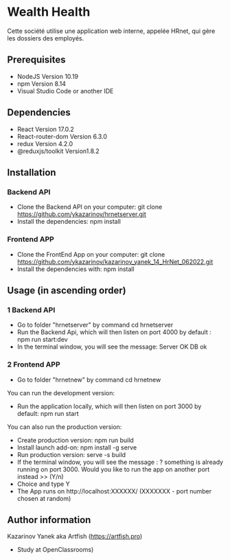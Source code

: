 # Wealth Health

Cette société utilise une application web interne, appelée HRnet, qui gère les dossiers des employés.

## Prerequisites

-   NodeJS Version 10.19
-   npm Version 8.14
-   Visual Studio Code or another IDE

## Dependencies

-   React Version 17.0.2
-   React-router-dom Version 6.3.0
-   redux Version 4.2.0
-   @reduxjs/toolkit Version1.8.2

## Installation

### Backend API

-   Clone the Backend API on your computer: git clone https://github.com/ykazarinov/hrnetserver.git
-   Install the dependencies: npm install


### Frontend APP

-   Clone the FrontEnd App on your computer: git clone https://github.com/ykazarinov/kazarinov_yanek_14_HrNet_062022.git
-   Install the dependencies with: npm install

## Usage (in ascending order)

### 1 Backend API

-   Go to folder "hrnetserver" by command cd hrnetserver
-   Run the Backend Api, which will then listen on port 4000 by default : npm run start:dev
-   In the terminal window, you will see the message: Server OK DB ok

### 2 Frontend APP

-   Go to folder "hrnetnew" by command cd hrnetnew

You can run the development version:
-   Run the application locally, which will then listen on port 3000 by default: npm run start

You can also run the production version:
-   Create production version: npm run build
-   Install launch add-on: npm install -g serve
-   Run production version: serve -s build
-   If the terminal window, you will see the message : ? something is already running on port 3000. Would you like to run the app on another port instead >> (Y/n)
-   Choice and type Y
-   The App runs on http://localhost:XXXXXX/ (XXXXXXX - port number chosen at random)

## Author information

Kazarinov Yanek aka Artfish (https://artfish.pro)

-   Study at OpenClassrooms)
